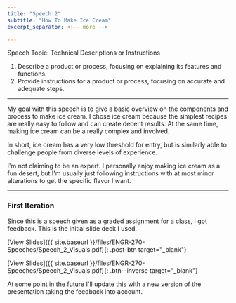 ```yaml
---
title: "Speech 2"
subtitle: "How To Make Ice Cream"
excerpt_separator: <!-- more -->

---
```


Speech Topic: Technical Descriptions or Instructions
1.  Describe a product or process, focusing on explaining its features and functions.
2.  Provide instructions for a product or process, focusing on accurate and adequate steps.

<!-- more -->

---

My goal with this speech is to give a basic overview on the components and process to make ice cream. I chose ice cream because the simplest recipes are really easy to follow and can create decent results. At the same time, making ice cream can be a really complex and involved. 

In short, ice cream has a very low threshold for entry, but is similarly able to challenge people from diverse levels of experience.

I'm not claiming to be an expert. I personally enjoy making ice cream as a fun desert, but I'm usually just following instructions with at most minor alterations to get the specific flavor I want.

---

### First Iteration

Since this is a speech given as a graded assignment for a class, I got feedback. This is the initial slide deck I used.

[View Slides]({{ site.baseurl }}/files/ENGR-270-Speeches/Speech_2_Visuals.pdf){: .post-btn target="_blank"}

[View Slides]({{ site.baseurl }}/files/ENGR-270-Speeches/Speech_2_Visuals.pdf){: .btn--inverse target="_blank"}

At some point in the future I'll update this with a new version of the presentation taking the feedback into account.


